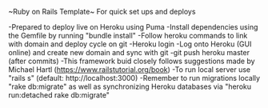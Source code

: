~Ruby on Rails Template~
For quick set ups and deploys


-Prepared to deploy live on Heroku using Puma
-Install dependencies using the Gemfile by running "bundle install"
-Follow heroku commands to link with domain and deploy cycle on git
    -Heroku login
    -Log onto Heroku (GUI online) and create new domain and sync with git
    -git push heroku master (after commits)
-This framework buid closely follows suggestions made by Michael Hartl (https://www.railstutorial.org/book)
-To run local server use "rails s" (default: http://localhost:3000)
-Remember to run migrations locally "rake db:migrate" as well as synchronizing Heroku databases via "heroku run:detached rake db:migrate"





